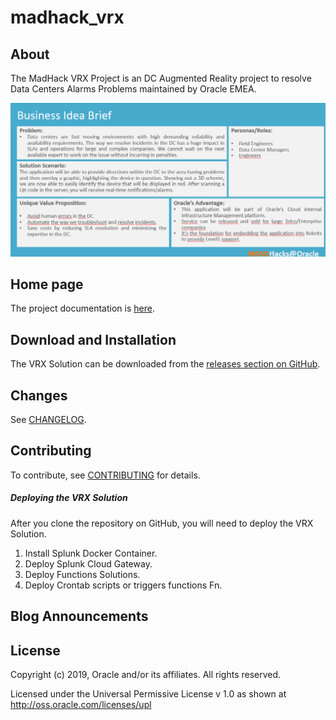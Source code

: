 # madhack_vrx

## About

The MadHack VRX Project is an DC Augmented Reality project to resolve Data Centers Alarms Problems maintained by Oracle EMEA.

![VRX Ideas](https://github.com/operard/madhack_vrx/blob/master/vrx_ideas.png)

## Home page 

The project documentation is [here](/doc/README.md).

## Download and Installation

The VRX Solution can be downloaded from the [releases section on GitHub](https://github.com/operard/madhack_vrx).


## Changes

See [CHANGELOG](/CHANGELOG.md).

## Contributing

To contribute, see [CONTRIBUTING](/CONTRIBUTING.md) for details.

##### Deploying the VRX Solution

After you clone the repository on GitHub, you will need to deploy the VRX Solution.

1. Install Splunk Docker Container.
2. Deploy Splunk Cloud Gateway.
3. Deploy Functions Solutions.
4. Deploy Crontab scripts or triggers functions Fn.

## Blog Announcements


## License

Copyright (c) 2019, Oracle and/or its affiliates. All rights reserved.

Licensed under the Universal Permissive License v 1.0 as shown at http://oss.oracle.com/licenses/upl


